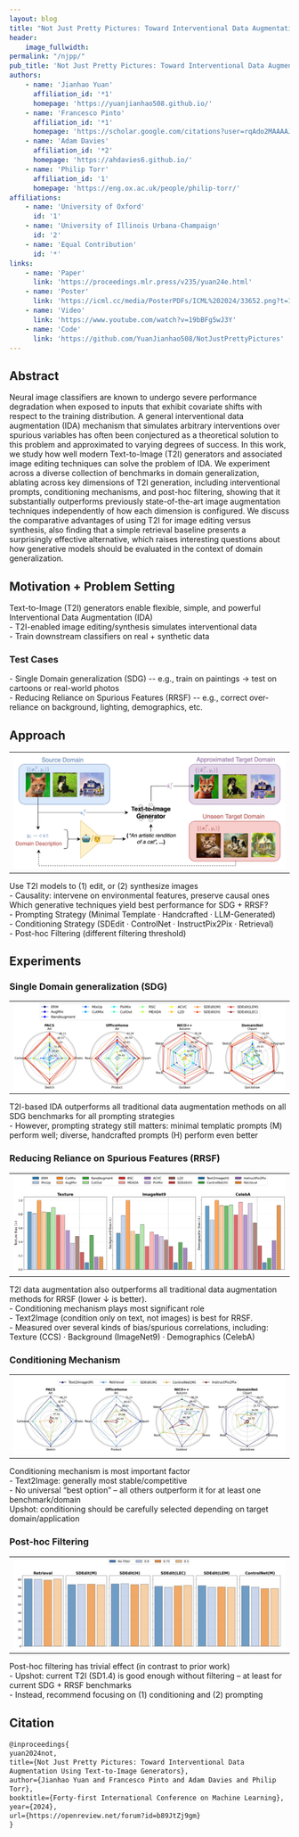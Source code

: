 ```yaml
---
layout: blog
title: "Not Just Pretty Pictures: Toward Interventional Data Augmentation Using Text-to-Image Generators"
header:
    image_fullwidth: 
permalink: "/njpp/"
pub_title: 'Not Just Pretty Pictures: Toward Interventional Data Augmentation Using Text-to-Image Generators'
authors:
    - name: 'Jianhao Yuan'
      affiliation_id: '*1'
      homepage: 'https://yuanjianhao508.github.io/'
    - name: 'Francesco Pinto'
      affiliation_id: '*1'
      homepage: 'https://scholar.google.com/citations?user=rqAdo2MAAAAJ&hl=en'
    - name: 'Adam Davies'
      affiliation_id: '*2'
      homepage: 'https://ahdavies6.github.io/'
    - name: 'Philip Torr'
      affiliation_id: '1'
      homepage: 'https://eng.ox.ac.uk/people/philip-torr/'
affiliations:
    - name: 'University of Oxford'
      id: '1'
    - name: 'University of Illinois Urbana-Champaign'
      id: '2'
    - name: 'Equal Contribution'
      id: '*'
links:
    - name: 'Paper'
      link: 'https://proceedings.mlr.press/v235/yuan24e.html'
    - name: 'Poster'
      link: 'https://icml.cc/media/PosterPDFs/ICML%202024/33652.png?t=1720142495.262929'
    - name: 'Video'
      link: 'https://www.youtube.com/watch?v=19bBFg5wJ3Y'
    - name: 'Code'
      link: 'https://github.com/YuanJianhao508/NotJustPrettyPictures'
---
```


## Abstract

Neural image classifiers are known to undergo severe performance degradation when exposed to inputs that exhibit covariate shifts with respect to the training distribution. A general interventional data augmentation (IDA) mechanism that simulates arbitrary interventions over spurious variables has often been conjectured as a theoretical solution to this problem and approximated to varying degrees of success. In this work, we study how well modern Text-to-Image (T2I) generators and associated image editing techniques can solve the problem of IDA. We experiment across a diverse collection of benchmarks in domain generalization, ablating across key dimensions of T2I generation, including interventional prompts, conditioning mechanisms, and post-hoc filtering, showing that it substantially outperforms previously state-of-the-art image augmentation techniques independently of how each dimension is configured. We discuss the comparative advantages of using T2I for image editing versus synthesis, also finding that a simple retrieval baseline presents a surprisingly effective alternative, which raises interesting questions about how generative models should be evaluated in the context of domain generalization.

## Motivation + Problem Setting
<div style="text-align: left"> Text-to-Image (T2I) generators enable flexible, simple, and powerful Interventional Data Augmentation (IDA)</div>
<div style="text-align: left">- T2I-enabled image editing/synthesis simulates interventional data</div>
<div style="text-align: left">- Train downstream classifiers on real + synthetic data</div>

### Test Cases

<div style="text-align: left">- Single Domain generalization (SDG) -- e.g., train on paintings → test on cartoons or real-world photos</div>
<div style="text-align: left">- Reducing Reliance on Spurious Features (RRSF) -- e.g., correct over-reliance on background, lighting, demographics, etc.</div>


## Approach

<table>
  <tr>
    <td> <img src="../images/images_for_pub/njpp_1.jpg"  alt="1" style="width: 100%" > </td>   
  </tr>
</table>

<div style="text-align: left">Use T2I models to (1) edit, or (2) synthesize images</div>
<div style="text-align: left">- Causality: intervene on environmental features, preserve causal ones</div>
<div style="text-align: left">Which generative techniques yield best performance for SDG + RRSF?</div>
<div style="text-align: left">- Prompting Strategy (Minimal Template · Handcrafted · LLM-Generated)</div>
<div style="text-align: left">- Conditioning Strategy (SDEdit · ControlNet · InstructPix2Pix · Retrieval)</div>
<div style="text-align: left">- Post-hoc Filtering (different filtering threshold)</div>

## Experiments

### Single Domain generalization (SDG) 

<table>
  <tr>
    <td> <img src="../images/images_for_pub/njpp_2.png"  alt="1" style="width: 100%" > </td>   
  </tr>
</table>

<div style="text-align: left">T2I-based IDA outperforms all traditional data augmentation methods on all SDG benchmarks for all prompting strategies</div>
<div style="text-align: left">- However, prompting strategy still matters: minimal templatic prompts (M) perform well; diverse, handcrafted prompts (H) perform even better</div>

### Reducing Reliance on Spurious Features (RRSF)

<table>
    <tr>
    <td> <img src="../images/images_for_pub/njpp_3.png"  alt="1" style="width: 100%" > </td>   
  </tr>
</table>

<div style="text-align: left">T2I data augmentation also outperforms all traditional data augmentation methods for RRSF (lower ↓ is better).</div>
<div style="text-align: left">- Conditioning mechanism plays most significant role</div>
<div style="text-align: left">- Text2Image (condition only on text, not images) is best for RRSF.</div>
<div style="text-align: left">- Measured over several kinds of bias/spurious correlations, including: Texture (CCS) · Background (ImageNet9) · Demographics (CelebA)</div>

### Conditioning Mechanism

<table>
  <tr>
    <td> <img src="../images/images_for_pub/njpp_4.jpg"  alt="1" style="width: 100%" > </td>   
  </tr>
</table>

<div style="text-align: left">Conditioning mechanism is most important factor</div>
<div style="text-align: left">- Text2Image: generally most stable/competitive</div>
<div style="text-align: left">- No universal “best option” – all others outperform it for at least one benchmark/domain</div>
<div style="text-align: left">Upshot: conditioning should be carefully selected depending on target domain/application</div>

### Post-hoc Filtering

<table>
  <tr>
    <td> <img src="../images/images_for_pub/njpp_5.jpg"  alt="1" style="width: 100%" > </td>   
  </tr>
</table>

<div style="text-align: left">Post-hoc filtering has trivial effect (in contrast to prior work)</div>
<div style="text-align: left">- Upshot: current T2I (SD1.4) is good enough without filtering – at least for current SDG + RRSF benchmarks</div>
<div style="text-align: left">- Instead, recommend focusing on (1) conditioning and (2) prompting</div>

## Citation

```
@inproceedings{
yuan2024not,
title={Not Just Pretty Pictures: Toward Interventional Data Augmentation Using Text-to-Image Generators},
author={Jianhao Yuan and Francesco Pinto and Adam Davies and Philip Torr},
booktitle={Forty-first International Conference on Machine Learning},
year={2024},
url={https://openreview.net/forum?id=b89JtZj9gm}
}
```
